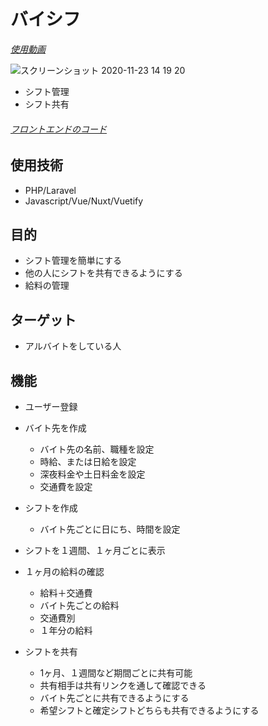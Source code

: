 # バイシフ
[*使用動画*](https://streamable.com/e1ou7e)

![スクリーンショット 2020-11-23 14 19 20](https://user-images.githubusercontent.com/56750754/99931913-a8ca2b80-2d99-11eb-836b-73ccfb17aec6.png)
- シフト管理
- シフト共有

###### [フロントエンドのコード](https://github.com/devkeita/baishif-front)

## 使用技術
- PHP/Laravel
- Javascript/Vue/Nuxt/Vuetify

## 目的

- シフト管理を簡単にする
- 他の人にシフトを共有できるようにする
- 給料の管理

## ターゲット

- アルバイトをしている人

## 機能

- ユーザー登録

- バイト先を作成
  - バイト先の名前、職種を設定
  - 時給、または日給を設定
  - 深夜料金や土日料金を設定
  - 交通費を設定

- シフトを作成
  - バイト先ごとに日にち、時間を設定

- シフトを１週間、１ヶ月ごとに表示

- １ヶ月の給料の確認
  - 給料＋交通費
  - バイト先ごとの給料
  - 交通費別
  - １年分の給料
  
- シフトを共有
  - 1ヶ月、１週間など期間ごとに共有可能
  - 共有相手は共有リンクを通して確認できる
  - バイト先ごとに共有できるようにする
  - 希望シフトと確定シフトどちらも共有できるようにする
  
  


